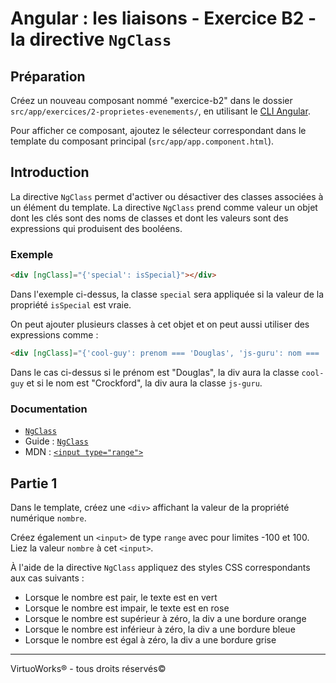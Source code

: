 # Angular : les liaisons - Exercice B2 - la directive `NgClass`


## Préparation
Créez un nouveau composant nommé "exercice-b2" dans le dossier `src/app/exercices/2-proprietes-evenements/`, en utilisant le [CLI Angular](https://angular.io/cli).

Pour afficher ce composant, ajoutez le sélecteur correspondant dans le template du composant principal (`src/app/app.component.html`).

## Introduction
La directive `NgClass` permet d'activer ou désactiver des classes associées à un élément du template. La directive `NgClass` prend comme valeur un objet dont les clés sont des noms de classes et dont les valeurs sont des expressions qui produisent des booléens.

### Exemple
``` html
<div [ngClass]="{'special': isSpecial}"></div>
```

Dans l'exemple ci-dessus, la classe `special` sera appliquée si la valeur de la propriété `isSpecial` est vraie.

On peut ajouter plusieurs classes à cet objet et on peut aussi utiliser des expressions comme :
``` html
<div [ngClass]="{'cool-guy': prenom === 'Douglas', 'js-guru': nom === 'Crockford'}"></div>
```

Dans le cas ci-dessus si le prénom est "Douglas", la div aura la classe `cool-guy` et si le nom est "Crockford", la div aura la classe `js-guru`.

### Documentation
- [`NgClass`](https://angular.io/api/common/NgClass)
- Guide : [`NgClass`](https://angular.io/guide/template-syntax#ngclass)
- MDN : [`<input type="range">`](https://developer.mozilla.org/en-US/docs/Web/HTML/Element/input/range)

## Partie 1
Dans le template, créez une `<div>` affichant la valeur de la propriété numérique `nombre`.

Créez également un `<input>` de type `range` avec pour limites -100 et 100. Liez la valeur `nombre` à cet `<input>`.

À l'aide de la directive `NgClass` appliquez des styles CSS correspondants aux cas suivants :
- Lorsque le nombre est pair, le texte est en vert
- Lorsque le nombre est impair, le texte est en rose
- Lorsque le nombre est supérieur à zéro, la div a une bordure orange
- Lorsque le nombre est inférieur à zéro, la div a une bordure bleue
- Lorsque le nombre est égal à zéro, la div a une bordure grise

---

VirtuoWorks® - tous droits réservés©